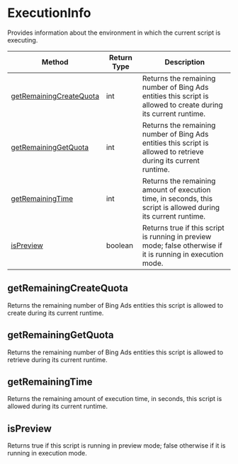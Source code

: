 # ExecutionInfo
Provides information about the environment in which the current script is executing.

|Method|Return Type|Description|
|-|-|-
[getRemainingCreateQuota]('#getRemainingCreateQuota')|int|Returns the remaining number of Bing Ads entities this script is allowed to create during its current runtime.<br />
[getRemainingGetQuota]('#getRemainingGetQuota')|int|Returns the remaining number of Bing Ads entities this script is allowed to retrieve during its current runtime.<br />
[getRemainingTime]('#getRemainingTime')|int|Returns the remaining amount of execution time, in seconds, this script is allowed during its current runtime.<br />
[isPreview]('#isPreview')|boolean|Returns true if this script is running in preview mode; false otherwise if it is running in execution mode. <br />

<a name="#getRemainingCreateQuota"></a>
## getRemainingCreateQuota
Returns the remaining number of Bing Ads entities this script is allowed to create during its current runtime.


<a name="#getRemainingGetQuota"></a>
## getRemainingGetQuota
Returns the remaining number of Bing Ads entities this script is allowed to retrieve during its current runtime.


<a name="#getRemainingTime"></a>
## getRemainingTime
Returns the remaining amount of execution time, in seconds, this script is allowed during its current runtime.


<a name="#isPreview"></a>
## isPreview
Returns true if this script is running in preview mode; false otherwise if it is running in execution mode. 


